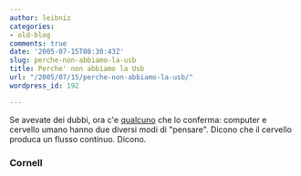 ```yaml
---
author: leibniz
categories:
- old-blog
comments: true
date: '2005-07-15T08:30:43Z'
slug: perche-non-abbiamo-la-usb
title: Perche' non abbiamo la Usb
url: "/2005/07/15/perche-non-abbiamo-la-usb/"
wordpress_id: 192

---
```

Se avevate dei dubbi, ora c'e [qualcuno](http://www.news.cornell.edu/stories/June05/new.mind.model.ssl.html)
che lo conferma: computer e cervello umano hanno due diversi modi di
"pensare". Dicono che il cervello produca un flusso continuo. Dicono.  



### Cornell
